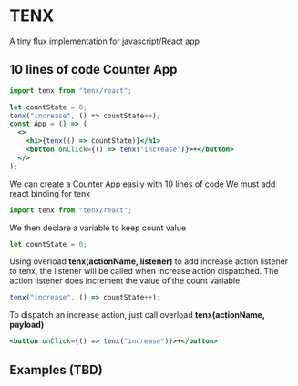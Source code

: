 # TENX

A tiny flux implementation for javascript/React app

## 10 lines of code Counter App

```jsx
import tenx from "tenx/react";

let countState = 0;
tenx("increase", () => countState++);
const App = () => (
  <>
    <h1>{tenx(() => countState)}</h1>
    <button onClick={() => tenx("increase")}>+</button>
  </>
);
```

We can create a Counter App easily with 10 lines of code
We must add react binding for tenx

```jsx
import tenx from "tenx/react";
```

We then declare a variable to keep count value

```jsx
let countState = 0;
```

Using overload **tenx(actionName, listener)** to add increase action listener to tenx, the listener will be called when increase action dispatched.
The action listener does increment the value of the count variable.

```jsx
tenx("increase", () => countState++);
```

To dispatch an increase action, just call overload **tenx(actionName, payload)**

```jsx
<button onClick={() => tenx("increase")}>+</button>
```

## Examples (TBD)
